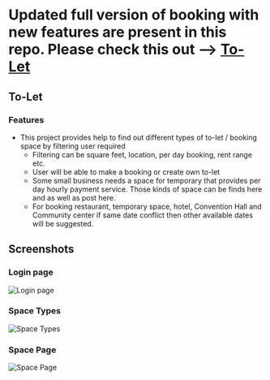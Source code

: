 # Updated full version of booking with new features are present in this repo. Please check this out --> [To-Let](https://github.com/tanveer-rajeev/tolet-server)

## To-Let 

### Features
   * This project provides help to find out different types of to-let / booking space by filtering user required
     - Filtering can be square feet, location, per day booking, rent range etc.
     - User will be able to make a booking or create own to-let
     - Some small business needs a space for temporary that provides per day hourly payment service. Those kinds of space can be finds here and as well as post here.
     - For booking restaurant, temporary space, hotel, Convention Hall and Community center if same date conflict then other available dates will be suggested.
    







## Screenshots

### Login page
![Login page](https://user-images.githubusercontent.com/39630470/135303097-6ae8c041-73ee-40a7-a003-0f6a1d9c3ec9.PNG)
### Space Types
![Space Types](https://user-images.githubusercontent.com/39630470/135303733-2c21dc60-a14e-45c5-80ad-76dc66a30223.PNG)
### Space Page
![Space Page](https://user-images.githubusercontent.com/39630470/135303020-bd8a00b3-c489-49b8-86fa-01e7aa49fa86.PNG)
